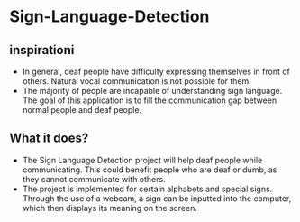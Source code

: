# Sign-Language-Detection

## inspirationi
- In general, deaf people have difficulty expressing themselves in front of others. Natural vocal communication is not possible for them. 
- The majority of people are incapable of understanding sign language. The goal of this application is to fill the communication gap between normal people and deaf people. 

## What it does?
- The Sign Language Detection project will help deaf people while communicating. This could benefit people who are deaf or dumb, as they cannot communicate with others.
- The project is implemented for certain alphabets and special signs. Through the use of a webcam, a sign can be inputted into the computer, which then displays its meaning on the screen.

